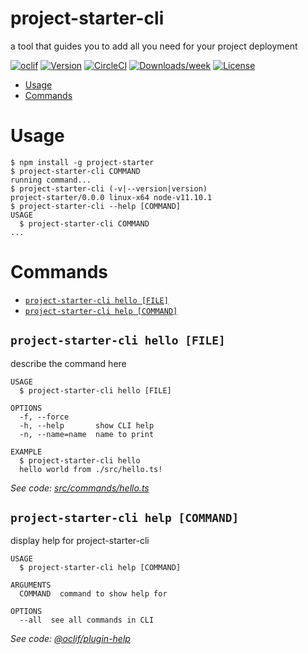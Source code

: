 project-starter-cli
===================

a tool that guides you to add all you need for your project deployment

[![oclif](https://img.shields.io/badge/cli-oclif-brightgreen.svg)](https://oclif.io)
[![Version](https://img.shields.io/npm/v/project-starter-cli.svg)](https://npmjs.org/package/project-starter-cli)
[![CircleCI](https://circleci.com/gh/project-starter/project-starter/tree/master.svg?style=shield)](https://circleci.com/gh/project-starter/project-starter/tree/master)
[![Downloads/week](https://img.shields.io/npm/dw/project-starter-cli.svg)](https://npmjs.org/package/project-starter-cli)
[![License](https://img.shields.io/npm/l/project-starter-cli.svg)](https://github.com/project-starter/project-starter/blob/master/package.json)

<!-- toc -->
* [Usage](#usage)
* [Commands](#commands)
<!-- tocstop -->
# Usage
<!-- usage -->
```sh-session
$ npm install -g project-starter
$ project-starter-cli COMMAND
running command...
$ project-starter-cli (-v|--version|version)
project-starter/0.0.0 linux-x64 node-v11.10.1
$ project-starter-cli --help [COMMAND]
USAGE
  $ project-starter-cli COMMAND
...
```
<!-- usagestop -->
# Commands
<!-- commands -->
* [`project-starter-cli hello [FILE]`](#project-starter-cli-hello-file)
* [`project-starter-cli help [COMMAND]`](#project-starter-cli-help-command)

## `project-starter-cli hello [FILE]`

describe the command here

```
USAGE
  $ project-starter-cli hello [FILE]

OPTIONS
  -f, --force
  -h, --help       show CLI help
  -n, --name=name  name to print

EXAMPLE
  $ project-starter-cli hello
  hello world from ./src/hello.ts!
```

_See code: [src/commands/hello.ts](https://github.com/DX-DeveloperExperience/project-starter/blob/v0.0.0/src/commands/hello.ts)_

## `project-starter-cli help [COMMAND]`

display help for project-starter-cli

```
USAGE
  $ project-starter-cli help [COMMAND]

ARGUMENTS
  COMMAND  command to show help for

OPTIONS
  --all  see all commands in CLI
```

_See code: [@oclif/plugin-help](https://github.com/oclif/plugin-help/blob/v2.1.6/src/commands/help.ts)_
<!-- commandsstop -->
